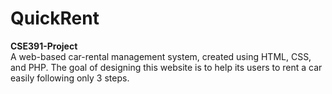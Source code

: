 # QuickRent
**CSE391-Project**
<br/>
A web-based car-rental management system, created using HTML, CSS, and PHP. The goal of designing this website is to help its users to rent a car easily following only 3 steps.
